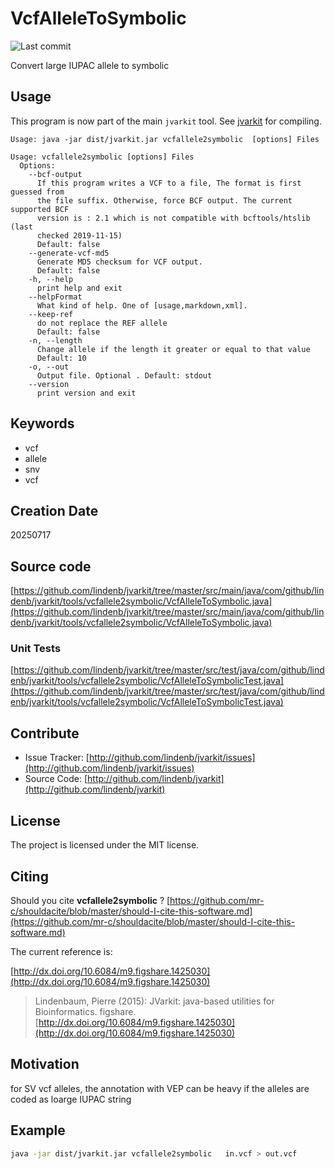 # VcfAlleleToSymbolic

![Last commit](https://img.shields.io/github/last-commit/lindenb/jvarkit.png)

Convert large IUPAC allele to symbolic


## Usage


This program is now part of the main `jvarkit` tool. See [jvarkit](JvarkitCentral.md) for compiling.


```
Usage: java -jar dist/jvarkit.jar vcfallele2symbolic  [options] Files

Usage: vcfallele2symbolic [options] Files
  Options:
    --bcf-output
      If this program writes a VCF to a file, The format is first guessed from 
      the file suffix. Otherwise, force BCF output. The current supported BCF 
      version is : 2.1 which is not compatible with bcftools/htslib (last 
      checked 2019-11-15)
      Default: false
    --generate-vcf-md5
      Generate MD5 checksum for VCF output.
      Default: false
    -h, --help
      print help and exit
    --helpFormat
      What kind of help. One of [usage,markdown,xml].
    --keep-ref
      do not replace the REF allele
      Default: false
    -n, --length
      Change allele if the length it greater or equal to that value
      Default: 10
    -o, --out
      Output file. Optional . Default: stdout
    --version
      print version and exit

```


## Keywords

 * vcf
 * allele
 * snv
 * vcf



## Creation Date

20250717

## Source code 

[https://github.com/lindenb/jvarkit/tree/master/src/main/java/com/github/lindenb/jvarkit/tools/vcfallele2symbolic/VcfAlleleToSymbolic.java](https://github.com/lindenb/jvarkit/tree/master/src/main/java/com/github/lindenb/jvarkit/tools/vcfallele2symbolic/VcfAlleleToSymbolic.java)

### Unit Tests

[https://github.com/lindenb/jvarkit/tree/master/src/test/java/com/github/lindenb/jvarkit/tools/vcfallele2symbolic/VcfAlleleToSymbolicTest.java](https://github.com/lindenb/jvarkit/tree/master/src/test/java/com/github/lindenb/jvarkit/tools/vcfallele2symbolic/VcfAlleleToSymbolicTest.java)


## Contribute

- Issue Tracker: [http://github.com/lindenb/jvarkit/issues](http://github.com/lindenb/jvarkit/issues)
- Source Code: [http://github.com/lindenb/jvarkit](http://github.com/lindenb/jvarkit)

## License

The project is licensed under the MIT license.

## Citing

Should you cite **vcfallele2symbolic** ? [https://github.com/mr-c/shouldacite/blob/master/should-I-cite-this-software.md](https://github.com/mr-c/shouldacite/blob/master/should-I-cite-this-software.md)

The current reference is:

[http://dx.doi.org/10.6084/m9.figshare.1425030](http://dx.doi.org/10.6084/m9.figshare.1425030)

> Lindenbaum, Pierre (2015): JVarkit: java-based utilities for Bioinformatics. figshare.
> [http://dx.doi.org/10.6084/m9.figshare.1425030](http://dx.doi.org/10.6084/m9.figshare.1425030)


## Motivation

for SV vcf alleles, the annotation with VEP can be heavy if the alleles are coded as loarge IUPAC string

## Example


```bash
java -jar dist/jvarkit.jar vcfallele2symbolic   in.vcf > out.vcf
```


